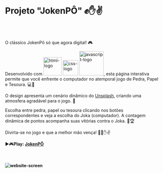 <h1>Projeto "JokenPÔ" ✊✋✌️</h1>
<br>
<br>
<p>
O clássico JokenPô só que agora digital! 🎮

Desenvolvido com <img width="60px" src="https://img.shields.io/badge/HTML5-E34F26?style=for-the-badge&logo=html5&logoColor=white" alt="html-logo"/>  <img width="50px" src="https://img.shields.io/badge/CSS3-1572B6?style=for-the-badge&logo=css3&logoColor=white" alt="css-logo"/> <img width="80px" src="https://img.shields.io/badge/JavaScript-F7DF1E?style=for-the-badge&logo=javascript&logoColor=black" alt="javascript-logo"/>, esta página interativa permite que você enfrente o computador no atemporal jogo de Pedra, Papel e Tesoura. 💻🤖

O design apresenta um cenário dinâmico do <a href="https://source.unsplash.com/1600x900/?landscape">Unsplash</a>, criando uma atmosfera agradável para o jogo. 🌅

Escolha entre pedra, papel ou tesoura clicando nos botões correspondentes e veja a escolha do Joka (computador). A contagem dinâmica de pontos acompanha suas vitórias contra o Joka. 👾🏆

Divirta-se no jogo e que a melhor mão vença! 🤞👊✋✌️

<p>▶️🎮<b>Play<b/>: <a href="https://projeto-jokenpo.netlify.app/">JokenPÔ</a></p>

<br>
<br>
<img src="https://github.com/caioamorielo/JokenPo/blob/main/Assets/jokenpo-readme.png?raw=true" alt="website-screen"/>
